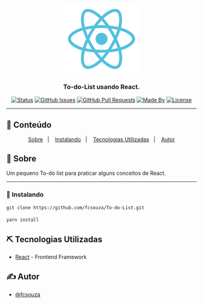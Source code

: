 <p align="center">
  <a href="" rel="noopener">
 <img width=200px src=".github/logo.png" alt="Project logo"></a>
</p>

<h3 align="center">To-do-List usando React.</h3>

<div align="center">

[![Status](https://img.shields.io/badge/status-active-success.svg)]()
[![GitHub Issues](https://img.shields.io/github/languages/count/fcsouza/To-do-List)]()
[![GitHub Pull Requests](https://img.shields.io/github/last-commit/fcsouza/To-do-List)]()
[![Made By](https://img.shields.io/badge/Made%20By-Fabricio%20Cavalcante-brightgreen)]()
[![License](https://img.shields.io/badge/license-MIT-blue.svg)](/LICENSE)

</div>

---

## 📝 Conteúdo
<p align="center">
<a href="#about">Sobre</a>&nbsp;&nbsp;&nbsp;|&nbsp;&nbsp;&nbsp;
<a href="#installing">Instalando</a>&nbsp;&nbsp;&nbsp;|&nbsp;&nbsp;&nbsp;
<a href="#built_using">Tecnologias Utilizadas</a>&nbsp;&nbsp;&nbsp;|&nbsp;&nbsp;&nbsp;
<a href="#authors">Autor</a>
</p>


## 🧐 Sobre <a name = "about"></a>
Um pequeno To-do list para praticar alguns conceitos de React.
  
---

### :nut_and_bolt: Instalando <a name = "installing"></a>

```
git clone https://github.com/fcsouza/To-do-List.git

yarn install
```

## ⛏️ Tecnologias Utilizadas <a name = "built_using"></a>

- [React](https://pt-br.reactjs.org/) - Frontend Framework

## ✍️ Autor <a name = "authors"></a>

- [@fcsouza](https://github.com/fcsouza)
